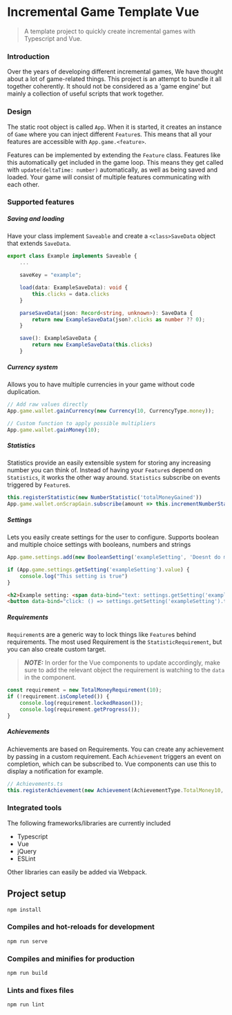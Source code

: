# Incremental Game Template Vue
> A template project to quickly create incremental games with Typescript and Vue.

### Introduction
Over the years of developing different incremental games, We have thought about a lot of game-related things.
This project is an attempt to bundle it all together coherently.
It should not be considered as a 'game engine' but mainly a collection of useful scripts that work together.


### Design
The static root object is called `App`. When it is started, it creates an instance of `Game` where you can inject different `Feature`s.
This means that all your features are accessible with `App.game.<feature>`.

Features can be implemented by extending the `Feature` class. Features like this automatically get included in the game loop.
This means they get called with `update(deltaTime: number)` automatically, as well as being saved and loaded.
Your game will consist of multiple features communicating with each other.



### Supported features

##### Saving and loading
Have your class implement `Saveable` and create a `<class>SaveData` object that extends `SaveData`.

```ts
export class Example implements Saveable {
	...

	saveKey = "example";

	load(data: ExampleSaveData): void {
	    this.clicks = data.clicks
	}

	parseSaveData(json: Record<string, unknown>): SaveData {
	    return new ExampleSaveData(json?.clicks as number ?? 0);
	}

	save(): ExampleSaveData {
	    return new ExampleSaveData(this.clicks)
	}
```

##### Currency system
Allows you to have multiple currencies in your game without code duplication.

```ts
// Add raw values directly
App.game.wallet.gainCurrency(new Currency(10, CurrencyType.money));

// Custom function to apply possible multipliers
App.game.wallet.gainMoney(10);
```

##### Statistics
Statistics provide an easily extensible system for storing any increasing number you can think of.
Instead of having your `Feature`s depend on `Statistics`, it works the other way around.
`Statistics` subscribe on events triggered by `Feature`s.

```ts
this.registerStatistic(new NumberStatistic('totalMoneyGained'))
App.game.wallet.onScrapGain.subscribe(amount => this.incrementNumberStatistic('totalMoneyGained', amount));
```

##### Settings
Lets you easily create settings for the user to configure. Supports boolean and multiple choice settings with booleans, numbers and strings

```ts
App.game.settings.add(new BooleanSetting('exampleSetting', 'Doesnt do much really', true));

if (App.game.settings.getSetting('exampleSetting').value) {
    console.log("This setting is true")
}
```

```html
<h2>Example setting: <span data-bind="text: settings.getSetting('exampleSetting').value"> </span>!</h2>
<button data-bind="click: () => settings.getSetting('exampleSetting').toggle()">Toggle setting</button>
```

##### Requirements
`Requirement`s are a generic way to lock things like `Feature`s behind requirements.
The most used Requirement is the `StatisticRequirement`, but you can also create custom target.

> **_NOTE:_** In order for the Vue components to update accordingly, make sure to add the relevant object the requirement is watching to the `data` in the component.

```ts
const requirement = new TotalMoneyRequirement(10);
if (!requirement.isCompleted()) {
    console.log(requirement.lockedReason());
    console.log(requirement.getProgress());
}
```

##### Achievements
Achievements are based on Requirements. You can create any achievement by passing in a custom requirement.
Each `Achievement` triggers an event on completion, which can be subscribed to. Vue components can use this to display a notification for example.

```ts
// Achievements.ts
this.registerAchievement(new Achievement(AchievementType.TotalMoney10, 'Small potatoes', 'Have 10 total money', new TotalMoneyRequirement(10)))
```

### Integrated tools
The following frameworks/libraries are currently included
- Typescript
- Vue
- jQuery
- ESLint

Other libraries can easily be added via Webpack.


## Project setup
```
npm install
```

### Compiles and hot-reloads for development
```
npm run serve
```

### Compiles and minifies for production
```
npm run build
```

### Lints and fixes files
```
npm run lint
```
